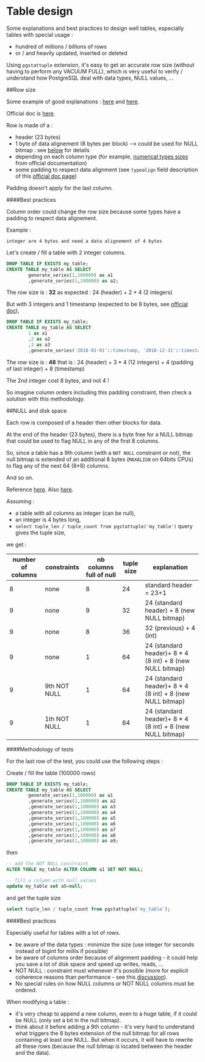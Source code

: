 # Table design

Some explanations and best practices to design well tables, especially tables with special usage :

* hundred of millions / billions of rows
* or / and heavily updated, inserted or deleted

Using `pgstattuple` extension, it's easy to get an accurate row size (without having to perform any VACUUM FULL), which is very useful to verify / understand how PostgreSQL deal with data types, NULL values, ... 


##Row size

Some example of good explanations : [here](https://stackoverflow.com/questions/13524222/table-size-with-page-layout) and [here](https://stackoverflow.com/questions/13570613/making-sense-of-postgres-row-sizes).

Official doc is [here](https://www.postgresql.org/docs/9.6/static/storage-page-layout.html#HEAPTUPLEHEADERDATA-TABLE).

Row is made of a :

* header (23 bytes)
* 1 byte of data alignement (8 bytes per block) --> could be used for NULL bitmap : see [below](/postgresql/table_design/#null-and-disk-space) for details 
* depending on each column type (for example, [numerical types sizes](https://www.postgresql.org/docs/9.6/static/datatype-numeric.html#DATATYPE-INT) from official documentation) 
* some padding to respect data alignment (see `typealign` field description of this [official doc page](https://www.postgresql.org/docs/current/static/catalog-pg-type.html))

Padding doesn't apply for the last column.

####Best practices

Column order could change the row size because some types have a padding to respect data alignement.

Example :

    integer are 4 bytes and need a data alignement of 4 bytes
    
Let's create / fill a table with 2 integer columns.

```sql
DROP TABLE IF EXISTS my_table; 
CREATE TABLE my_table AS SELECT 
        generate_series(1,100000) as a1
        ,generate_series(1,100000) as a2;
```

The row size is : **32** as expected : 24 (header) + 2 * 4 (2 integers)

But with 3 integers and 1 timestamp (expected to be 8 bytes, see [official doc](https://www.postgresql.org/docs/9.6/static/datatype-datetime.html)), 

```sql
DROP TABLE IF EXISTS my_table; 
CREATE TABLE my_table AS SELECT 
        1 as a1
        ,2 as a2
        ,3 as a3
        ,generate_series('2018-01-01'::timestamp, '2018-12-31'::timestamp, '1 day'::interval) as a4;
```

The row size is : **48** that is : 24 (header) + 3 * 4 (12 integers) + 4 (padding of last integer) + 8 (timestamp)

The 2nd integer cost 8 bytes, and not 4 !


So imagine column orders including this padding constraint, then check a solution with this methodology. 


##NULL and disk space

Each row is composed of a header then other blocks for data.

At the end of the header (23 bytes), there is a byte free for a NULL bitmap that could be used to flag NULL in any of the first 8 columns. 

So, since a table has a 9th column (with a `NOT NULL` constraint or not), the null bitmap is extended of an additional 8 bytes (`MAXALIGN` on 64bits CPUs) to flag any of the next 64 (8*8) columns.

And so on.

Reference [here](https://stackoverflow.com/questions/5008753/does-not-using-null-in-postgresql-still-use-a-null-bitmap-in-the-header).
Also [here](https://stackoverflow.com/questions/12145772/do-nullable-columns-occupy-additional-space-in-postgresql/12147130#12147130).

Assuming :

* a table with all columns as integer (can be null),
* an integer is 4 bytes long,
* `select tuple_len / tuple_count from pgstattuple('my_table')` query gives the tuple size,

we get :

| number of columns | constraints  | nb columns full of null | tuple size | explanation |
|-------------------|--------------|-------------------------|------------|-------------|
| 8                 | none         | 8                       | 24         | standard header = 23+1
| 9                 | none         | 9                       | 32         | 24 (standard header) + 8 (new NULL bitmap)
| 9                 | none         | 8                       | 36         | 32 (previous) + 4 (int)
| 9                 | none         | 1                       | 64         | 24 (standard header)+ 8 * 4 (8 int) + 8 (new NULL bitmap)
| 9                 | 9th NOT NULL | 1                       | 64         | 24 (standard header)+ 8 * 4 (8 int) + 8 (new NULL bitmap)
| 9                 | 1th NOT NULL | 1                       | 64         | 24 (standard header)+ 8 * 4 (8 int) + 8 (new NULL bitmap)

####Methodology of tests

For the last row of the test, you could use the following steps :

Create / fill the table (100000 rows)

```sql
DROP TABLE IF EXISTS my_table; 
CREATE TABLE my_table AS SELECT 
		generate_series(1,100000) as a1
		,generate_series(1,100000) as a2
		,generate_series(1,100000) as a3
		,generate_series(1,100000) as a4
		,generate_series(1,100000) as a5
		,generate_series(1,100000) as a6
		,generate_series(1,100000) as a7
		,generate_series(1,100000) as a8
		,generate_series(1,100000) as a9;
```

then

```sql
-- add the NOT NULL constraint
ALTER TABLE my_table ALTER COLUMN a1 SET NOT NULL;

-- fill a column with null values
update my_table set a5=null;
```

and get the tuple size 

```sql
select tuple_len / tuple_count from pgstattuple('my_table');
```


####Best practices

Especially useful for tables with a lot of rows. 

* be aware of the data types : minimize the size (use integer for seconds instead of bigint for millis if possible)
* be aware of columns order because of alignment padding - it could help you save a lot of disk space and speed up writes, reads, ...
* NOT NULL : constraint must whenever it's possible (more for explicit coherence reasons than performance - see this [discussion](https://dba.stackexchange.com/questions/140410/what-are-the-consequences-of-not-specifying-not-null-in-postgresql-for-fields-wh)).
* No special rules on how NULL columns or NOT NULL columns must be ordered.

When modifying a table :

* it's very cheap to append a new column, even to a huge table, if it could be NULL (only set a bit in the null bitmap).
* think about it before adding a 9th column - it's very hard to understand what triggers the 8 bytes extension of the null bitmap for all rows containing at least one NULL. But when it occurs, it will have to rewrite all these rows (because the null bitmap is located between the header and the data). 

